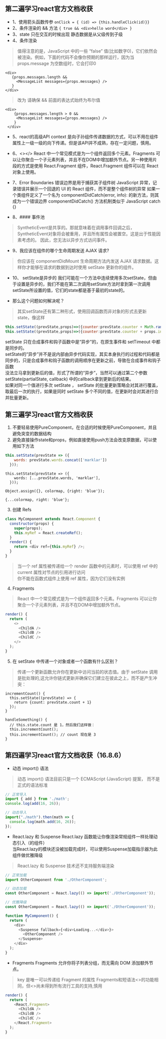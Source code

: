 ## 第二遍学习react官方文档收获
+ 1、使用箭头函数传参 `onClick = { (id) => {this.handleClick(id)}}`
+ 2、条件渲染的 && 方法  `{ true && <div>hello word</div> }`
+ 3、state 只在交互的时候出现 静态数据是从父级传到子级
+ 4、条件渲染
> 值得注意的是，JavaScript 中的一些 “false” 值(比如数字0)，它们依然会被渲染。例如，下面的代码不会像你预期的那样运行，因为当 props.message 为空数组时，它会打印0
```
<div>
   {props.messages.length &&
     <MessageList messages={props.messages} />
   }
</div>
```
> 改为 请确保 && 前面的表达式始终为布尔值
```
<div>
    {props.messages.length > 0 &&
     <MessageList messages={props.messages} />
    }
 </div>
```  
+ 5、react的高级API context 是向子孙组件传递数据的方式，可以不用在组件属性上一级一级的向下传递。但是该API并不成熟，存在一定问题，慎用。  
  
+ 6、<></> React 中一个常见模式是为一个组件返回多个元素。Fragments 可以让你聚合一个子元素列表，并且不在DOM中增加额外节点。另一种使用片段的方式是使用 React.Fragment 组件，React.Fragment 组件可以在 React 对象上使用。  

+ 7、Error Boundaries 错误边界是用于捕获其子组件树 JavaScript 异常，记录错误并展示一个回退的 UI 的 React 组件，而不是整个组件树的异常 如果一个类组件定义了一个名为 componentDidCatch(error, info): 的新方法，则其成为一个错误边界 componentDidCatch() 方法机制类似于 JavaScript catch {}  

+ 8、#### 事件池
> SyntheticEvent是共享的。那就意味着在调用事件回调之后，SyntheticEvent对象将会被重用，并且所有属性会被置空。这是出于性能因素考虑的。 因此，您无法以异步方式访问事件。  

+ 9、我应该在组件的哪个生命周期发送 AJAX 请求?
> 你应该在 componentDidMount 生命周期方法内发送 AJAX 请求数据。这样你才能够在请求的数据到达时使用 setState 更新你的组件。  


+ 10、 setState是异步的
我们可能在一个方法中连续使用多次setState，但由于设置是异步的，我们不能在第二次调用setState方法时拿到第一次调用setState所设置的值，它们的state都是基于最初的state的。  

 + 那么这个问题如何解决呢？
> 其实setState还有第二种形式，使用回调函数而非对象的形式去更新state，像这样   
```js
this.setState((prevState,props)=>({counter:prevState.counter + Math.random()}));  
this.setState((prevState,props)=>({counter:prevState.counter + props.increment}))  
```
setState 只在合成事件和钩子函数中是“异步”的，在原生事件和 setTimeout 中都是同步的。    
setState的“异步”并不是说内部由异步代码实现，其实本身执行的过程和代码都是同步的，只是合成事件和钩子函数的调用顺序在更新之前，导致在合成事件和钩子函数  
没法立马拿到更新后的值，形式了所谓的“异步”，当然可以通过第二个参数 setState(partialState, callback) 中的callback拿到更新后的结果。    
如果对同一个值进行多次 setState ， setState 的批量更新策略会对其进行覆盖，取最后一次的执行，如果是同时 setState 多个不同的值，在更新时会对其进行合并批量更新。  


## 第三遍学习react官方文档收获
1. 不要轻易使用PureComponent，在合适的时候使用PureComponent，并且避免突变的数据结构
2. 避免直接操作state和props，例如直接使用push方法会改变原数据，可以使用如下方法
```js
this.setState(prevState => ({
    words: prevState.words.concat(['marklar'])
  }));
```
```
this.setState(prevState => ({
    words: [...prevState.words, 'marklar'],
  }));
```
```
Object.assign({}, colormap, {right: 'blue'});
```
```
{...colormap, right: 'blue'};
```
3. 创建 Refs
```js
class MyComponent extends React.Component {
  constructor(props) {
    super(props);
    this.myRef = React.createRef();
  }
  render() {
    return <div ref={this.myRef} />;
  }
}
```
> 当一个 ref 属性被传递给一个 render 函数中的元素时，可以使用 ref 中的 current 属性对节点的引用进行访问  
你不能在函数式组件上使用 ref 属性，因为它们没有实例
4. Fragments
> React 中一个常见模式是为一个组件返回多个元素。Fragments 可以让你聚合一个子元素列表，并且不在DOM中增加额外节点。
```js
render() {
  return (
    <>
      <ChildA />
      <ChildB />
      <ChildC />
    </>
  );
}
```
5. 在 setState 中传递一个对象或者一个函数有什么区别？
> 传递一个更新函数允许你在更新中访问当前的状态值。由于 setState 调用是批处理的,这允许你链式更新并确保它们建立在彼此之上，而不是产生冲突：
```
incrementCount() {
  this.setState((prevState) => {
    return {count: prevState.count + 1}
  });
}

handleSomething() {
  // this.state.count 是 1，然后我们这样做：
  this.incrementCount();
  this.incrementCount(); // count 现在是 3
}
```

## 第四遍学习react官方文档收获（16.8.6）
+ 动态 import() 语法
> 动态 import() 语法目前只是一个 ECMAScript (JavaScript) 提案， 而不是正式的语法标准
```js
// 正常导入
import { add } from './math';
console.log(add(16, 26));

// 动态导入
import("./math").then(math => {
  console.log(math.add(16, 26));
});
```

+ React.lazy 和 Suspense
React.lazy 函数能让你像渲染常规组件一样处理动态引入（的组件）  
当React.lazy的模块还没被加载完成时，可以使用Suspense加载指示器为此组件做优雅降级
> React.lazy 和 Suspense 技术还不支持服务端渲染
```js
// 正常加载
import OtherComponent from './OtherComponent';

// 动态加载
const OtherComponent = React.lazy(() => import('./OtherComponent'));

// 优雅降级
const OtherComponent = React.lazy(() => import('./OtherComponent'));

function MyComponent() {
  return (
    <div>
      <Suspense fallback={<div>Loading...</div>}>
        <OtherComponent />
      </Suspense>
    </div>
  );
}

```
+ Fragments
Fragments 允许你将子列表分组，而无需向 DOM 添加额外节点。 
> key 是唯一可以传递给 Fragment 的属性
> Fragments和短语法<>的功能相同，但<>尚未得到所有流行工具的支持,慎用
```js
render() {
  return (
    <React.Fragment>
      <ChildA />
      <ChildB />
      <ChildC />
    </React.Fragment>
  );
}
```
